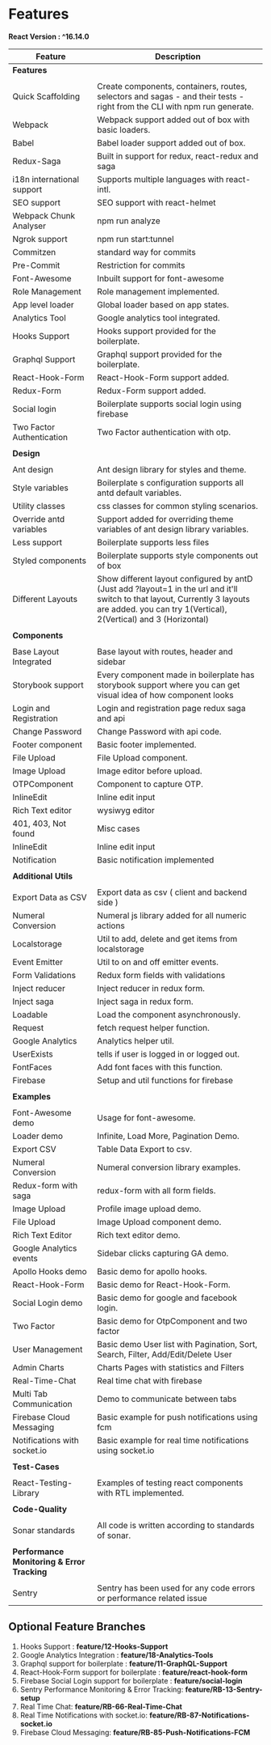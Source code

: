# Features
**React Version : ^16.14.0**  
<div>


| Feature                 | Description                                     |
| ----------------------- | ----------------------------------------------- |
| **Features**            |                                                 |
|                         |                                                 |
| Quick Scaffolding       | Create components, containers, routes, selectors and sagas - and their tests - right from the CLI with npm run generate.                                                                   |
| Webpack                 | Webpack support added out of box with basic    loaders. |                                          
| Babel                   | Babel loader support added out of box.          |
| Redux-Saga              | Built in support for redux, react-redux and saga|
| i18n international support      | Supports multiple languages with react-intl.    |
| SEO support             | SEO support with react-helmet                   |
| Webpack Chunk Analyser  | npm run analyze                                 |
| Ngrok support           | npm run start:tunnel                            |
| Commitzen               | standard way for commits                        |
| Pre-Commit              | Restriction for commits                         |
| Font-Awesome            | Inbuilt support for font-awesome                |
| Role Management         | Role management implemented.                    |
| App level loader        | Global loader based on app states.              |
| Analytics Tool          | Google analytics tool integrated.               |
| Hooks Support           | Hooks support provided for the boilerplate.     |
| Graphql Support         | Graphql support provided for the boilerplate.   |
| React-Hook-Form         | React-Hook-Form support added.                  |
| Redux-Form              | Redux-Form support added.                       |
| Social login            | Boilerplate supports social login using firebase|
| Two Factor Authentication          | Two Factor authentication with otp.             |
|                         |                                                 |
| **Design**              |                                                 |
|                         |                                                 |
| Ant design              | Ant design library for styles and theme.        | 
| Style variables         | Boilerplate s configuration supports all antd default variables.            |
| Utility classes         | css classes for common styling scenarios.       |
| Override antd variables | Support added for overriding theme variables  of ant design library variables.  |
| Less support            | Boilerplate supports less files                 |
| Styled components       | Boilerplate supports style components out of box|
| Different Layouts       | Show different layout configured by antD (Just add ?layout=1 in the url and it'll switch to that layout, Currently 3 layouts are added. you can try 1(Vertical), 2(Vertical) and 3 (Horizontal)|
|                         |                                                 |
| **Components**          |                                                 |
|                         |                                                 |
| Base Layout Integrated  | Base layout with routes, header and sidebar     |
| Storybook support       | Every component made in boilerplate has storybook     support where you can get visual idea of how component looks                |    
| Login and Registration  | Login and registration page redux saga and api  |
| Change Password         | Change Password with api code.                  |
| Footer component        | Basic footer implemented.                       |
| File Upload             | File Upload component.                          |
| Image Upload            | Image editor before upload.                     |
| OTPComponent            | Component to capture OTP.                       |
| InlineEdit              | Inline edit input                               |
| Rich Text editor        | wysiwyg editor                                  |
| 401, 403, Not found     | Misc cases                                      |
| InlineEdit              | Inline edit input                               |
| Notification            | Basic notification implemented                  |
|                         |                                                 |
| **Additional Utils**    |                                                 |
|                         |                                                 |
| Export Data as CSV      | Export data as csv ( client and backend side ) |         
| Numeral Conversion      | Numeral js library added for all numeric actions|   
| Localstorage            | Util to add, delete and get items from localstorage |      
| Event Emitter           | Util to on and off emitter events.              |
| Form Validations        | Redux form fields with validations              |
| Inject reducer          | Inject reducer in redux form.                   |
| Inject saga             | Inject saga in redux form.                      |
| Loadable                | Load the component asynchronously.              |
| Request                 | fetch request helper function.                  |
| Google Analytics        | Analytics helper util.                          |
| UserExists              | tells if user is logged in or logged out.       |
| FontFaces               | Add font faces with this function.              |
| Firebase                | Setup and util functions for firebase           |
|                         |                                                 |
| **Examples**            |                                                 |
|                         |                                                 |
| Font-Awesome demo       | Usage for font-awesome.                         |
| Loader demo             | Infinite, Load More, Pagination Demo.           |
| Export CSV              | Table Data Export to csv.                       |
| Numeral Conversion      | Numeral conversion library examples.            |
| Redux-form with saga    | redux-form with all form fields.                |
| Image Upload            | Profile image upload demo.                      |
| File Upload             | Image Upload component demo.                    |
| Rich Text Editor        | Rich text editor demo.                          |
| Google Analytics events | Sidebar clicks capturing GA demo.               |
| Apollo Hooks demo       | Basic demo for apollo hooks.                    |
| React-Hook-Form         | Basic demo  for React-Hook-Form.                |
| Social Login demo       | Basic demo  for google and facebook login.      |
| Two Factor              | Basic demo  for OtpComponent and two factor     |
| User Management         | Basic demo User list with Pagination, Sort, Search, Filter, Add/Edit/Delete User     |
| Admin Charts            | Charts Pages with statistics and Filters        |
| Real-Time-Chat          | Real time chat with firebase                    |
| Multi Tab Communication | Demo to communicate between tabs                |
| Firebase Cloud Messaging| Basic example for push notifications using fcm  |
| Notifications with socket.io | Basic example for real time notifications using socket.io  |
|                         |                                                 |
| **Test-Cases**          |                                                 |
|                         |                                                 |
| React-Testing-Library   | Examples of testing react components with RTL   implemented.|
|                         |                                                 |
| **Code-Quality**        |                                                 |
|                         |                                                 |
| Sonar standards         | All code is written according to standards of sonar.|
|                         |                                                 |
| **Performance Monitoring & Error Tracking**        |                                                 |
|                         |                                                 |
| Sentry         | Sentry has been used for any code errors or performance related issue   |

</div>


## Optional Feature Branches 

1.  Hooks Support :  **feature/12-Hooks-Support**  <br />
2.  Google Analytics Integration :  **feature/18-Analytics-Tools** <br />
3.  Graphql support for boilerplate :  **feature/11-GraphQL-Support** <br />
4.  React-Hook-Form support for boilerplate :  **feature/react-hook-form** <br/>
5.  Firebase Social Login support for boilerplate :  **feature/social-login** <br/>
6.  Sentry Performance Monitoring & Error Tracking:  **feature/RB-13-Sentry-setup**<br/>
7.  Real Time Chat:  **feature/RB-66-Real-Time-Chat**  <br/>
8.  Real Time Notifications with socket.io: **feature/RB-87-Notifications-socket.io** <br/>
9.  Firebase Cloud Messaging:  **feature/RB-85-Push-Notifications-FCM**<br />
